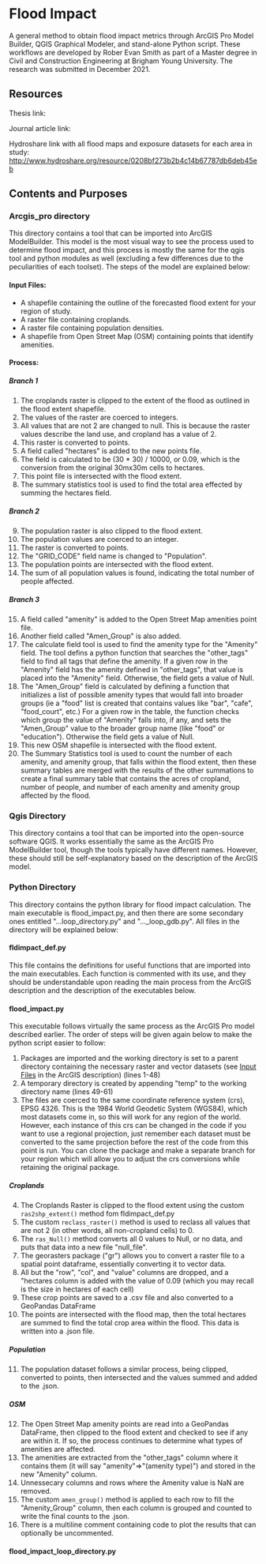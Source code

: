 # Flood Impact

A general method to obtain flood impact metrics through ArcGIS Pro Model Builder, QGIS Graphical Modeler, and stand-alone Python script. These workflows are developed by Rober Evan Smith as part of a Master degree in Civil and Construction Engineering at Brigham Young University. The research was submitted in December 2021. 

## Resources

Thesis link:

Journal article link: 

Hydroshare link with all flood maps and exposure datasets for each area in study: http://www.hydroshare.org/resource/0208bf273b2b4c14b67787db6deb45eb

## Contents and Purposes
### Arcgis_pro directory
This directory contains a tool that can be imported into ArcGIS ModelBuilder. This model is the most visual way to see the process used to determine flood impact, and this process is mostly the same for the qgis tool and python modules as well (excluding a few differences due to the peculiarities of each toolset). The steps of the model are explained below:
#### Input Files:
- A shapefile containing the outline of the forecasted flood extent for your region of study.
- A raster file containing croplands.
- A raster file containing population densities.
- A shapefile from Open Street Map (OSM) containing points that identify amenities.

#### Process:
##### Branch 1
1. The croplands raster is clipped to the extent of the flood as outlined in the flood extent shapefile.
2. The values of the raster are coerced to integers.
3. All values that are not 2 are changed to null. This is because the raster values describe the land use, and cropland has a value of 2.
4. This raster is converted to points.
5. A field called "hectares" is added to the new points file.
6. The field is calculated to be (30 * 30) / 10000, or 0.09, which is the conversion from the original 30mx30m cells to hectares.
7. This point file is intersected with the flood extent.
8. The summary statistics tool is used to find the total area effected by summing the hectares field.
##### Branch 2
9. The population raster is also clipped to the flood extent.
10. The population values are coerced to an integer.
11. The raster is converted to points.
12. The "GRID_CODE" field name is changed to "Population".
13. The population points are intersected with the flood extent.
14. The sum of all population values is found, indicating the total number of people affected.
##### Branch 3
15. A field called "amenity" is added to the Open Street Map amenities point file.
16. Another field called "Amen_Group" is also added.
17. The calculate field tool is used to find the amenity type for the "Amenity" field. The tool defins a python function that searches the "other_tags" field to find all tags that define the amenity. If a given row in the "Amenity" field has the amenity defined in "other_tags", that value is placed into the "Amenity" field. Otherwise, the field gets a value of Null.
18. The "Amen_Group" field is calculated by defining a function that initializes a list of possible amenity types that would fall into broader groups (ie a "food" list is created that contains values like "bar", "cafe", "food_court", etc.) For a given row in the table, the function checks which group the value of "Amenity" falls into, if any, and sets the "Amen_Group" value to the broader group name (like "food" or "education"). Otherwise the field gets a value of Null.
19. This new OSM shapefile is intersected with the flood extent.
20. The Summary Statistics tool is used to count the number of each amenity, and amenity group, that falls within the flood extent, then these summary tables are merged with the results of the other summations to create a final summary table that contains the acres of cropland, number of people, and number of each amenity and amenity group affected by the flood.

### Qgis Directory
This directory contains a tool that can be imported into the open-source software QGIS. It works essentially the same as the ArcGIS Pro ModelBuilder tool, though the tools typically have different names. However, these should still be self-explanatory based on the description of the ArcGIS model.

### Python Directory
This directory contains the python library for flood impact calculation. The main executable is flood_impact.py, and then there are some secondary ones entitled "...loop_directory.py" and "..._loop_gdb.py". All files in the directory will be explained below:

#### fldimpact_def.py
This file contains the definitions for useful functions that are imported into the main executables. Each function is commented with its use, and they should be understandable upon reading the main process from the ArcGIS description and the description of the executables below.

#### flood_impact.py
This executable follows virtually the same process as the ArcGIS Pro model described earlier. The order of steps will be given again below to make the python script easier to follow:
1. Packages are imported and the working directory is set to a parent directory containing the necessary raster and vector datasets (see [Input Files](#input-files) in the ArcGIS description) (lines 1-48)
2. A temporary directory is created by appending "temp" to the working directory name (lines 49-61)
3. The files are coerced to the same coordinate reference system (crs), EPSG 4326. This is the 1984 World Geodetic System (WGS84), which most datasets come in, so this will work for any region of the world. However, each instance of this crs can be changed in the code if you want to use a regional projection, just remember each dataset must be converted to the same projection before the rest of the code from this point is run. You can clone the package and make a separate branch for your region which will allow you to adjust the crs conversions while retaining the original package.
##### Croplands
4. The Croplands Raster is clipped to the flood extent using the custom `ras2shp_extent()` method fom fldimpact_def.py
5. The custom `reclass_raster()` method is used to reclass all values that are not 2 (in other words, all non-cropland cells) to 0.
6. The `ras_Null()` method converts all 0 values to Null, or no data, and puts that data into a new file "null_file".
7. The georasters package ("gr") allows you to convert a raster file to a spatial point dataframe, essentially converting it to vector data.
8. All but the "row", "col", and "value" columns are dropped, and a "hectares column is added with the value of 0.09 (which you may recall is the size in hectares of each cell)
9. These crop points are saved to a .csv file and also converted to a GeoPandas DataFrame
10. The points are intersected with the flood map, then the total hectares are summed to find the total crop area within the flood. This data is written into a .json file.
##### Population
11. The population dataset follows a similar process, being clipped, converted to points, then intersected and the values summed and added to the .json.
##### OSM
12. The Open Street Map amenity points are read into a GeoPandas DataFrame, then clipped to the flood extent and checked to see if any are within it. If so, the process continues to determine what types of amenities are affected.
13. The amenities are extracted from the "other_tags" column where it contains them (it will say "amenity"=>"(amenity type)") and stored in the new "Amenity" column.
14. Unnessecary columns and rows where the Amenity value is NaN are removed.
15. The custom `amen_group()` method is applied to each row to fill the "Amenity_Group" column, then each column is grouped and counted to write the final counts to the .json.
16. There is a multiline comment containing code to plot the results that can optionally be uncommented.

#### flood_impact_loop_directory.py
